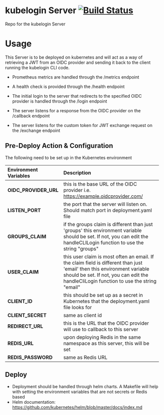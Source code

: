 # kubelogin Server [![Build Status](https://travis-ci.org/Nordstrom/kubelogin.svg)](https://travis-ci.org/Nordstrom/kubelogin)

Repo for the kubelogin Server

# Usage
This Server is to be deployed on kubernetes and will act as a way of retrieving a JWT from an OIDC provider and sending it back to the client running the kubelogin CLI code.

- Prometheus metrics are handled through the /metrics endpoint

- A health check is provided through the /health endpoint

- The initial login to the server that redirects to the specified OIDC provider is handled through the /login endpoint

- The server listens for a response from the OIDC provider on the /callback endpoint

- The server listens for the custom token for JWT exchange request on the /exchange endpoint

## Pre-Deploy Action & Configuration
The following need to be set up in the Kubernetes environment

| Environment Variables | Description |
| :--- | :--- |
| **OIDC_PROVIDER_URL** | this is the base URL of the OIDC provider i.e. https://example.oidcprovider.com/ |
| **LISTEN_PORT** | the port that the server will listen on. Should match port in deployment.yaml file |
| **GROUPS_CLAIM** | if the groups claim is different than just 'groups' this environment variable should be set. If not, you can edit the handleCLILogin function to use the string "groups" |
| **USER_CLAIM** | this user claim is most often an email. If the claim field is different than just 'email' then this environment variable should be set. If not, you can edit the handleCliLogin function to use the string "email" |
| **CLIENT_ID** | this should be set up as a secret in Kubernetes that the deployment.yaml file looks for  |
| **CLIENT_SECRET** | same as client id |
| **REDIRECT_URL** | this is the URL that the OIDC provider will use to callback to this server |
| **REDIS_URL** | upon deploying Redis in the same namespace as this server, this will be set |
| **REDIS_PASSWORD** | same as Redis URL |

## Deploy

- Deployment should be handled through helm charts. A Makefile will help with setting the environment variables that are not secrets or Redis based
- Helm documentation: https://github.com/kubernetes/helm/blob/master/docs/index.md
